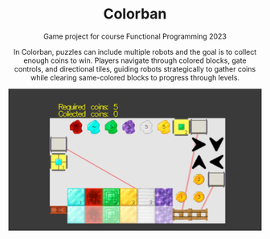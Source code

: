 <div align='center'>
<h1>Colorban</h1>
<p>Game project for course Functional Programming 2023</p>
<p>In Colorban, puzzles can include multiple robots and the goal is to collect enough coins to win. Players navigate through colored blocks, gate controls, and directional tiles, guiding robots strategically to gather coins while clearing same-colored blocks to progress through levels.</p>

![demo](demo/screen1.png)
</div>
